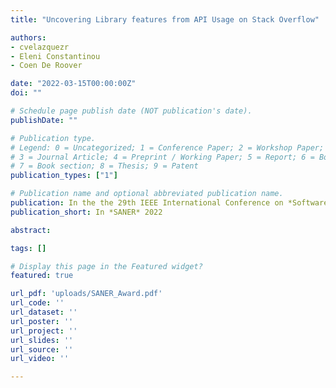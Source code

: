 ```yaml
---
title: "Uncovering Library features from API Usage on Stack Overflow"

authors:
- cvelazquezr
- Eleni Constantinou
- Coen De Roover

date: "2022-03-15T00:00:00Z"
doi: ""

# Schedule page publish date (NOT publication's date).
publishDate: ""

# Publication type.
# Legend: 0 = Uncategorized; 1 = Conference Paper; 2 = Workshop Paper;
# 3 = Journal Article; 4 = Preprint / Working Paper; 5 = Report; 6 = Book; 
# 7 = Book section; 8 = Thesis; 9 = Patent
publication_types: ["1"]

# Publication name and optional abbreviated publication name.
publication: In the the 29th IEEE International Conference on *Software Analysis, Evolution and Reengineering*, SANER 2022, Hawaii, United States of America
publication_short: In *SANER* 2022

abstract:

tags: []

# Display this page in the Featured widget?
featured: true

url_pdf: 'uploads/SANER_Award.pdf'
url_code: ''
url_dataset: ''
url_poster: ''
url_project: ''
url_slides: ''
url_source: ''
url_video: ''

---
```

